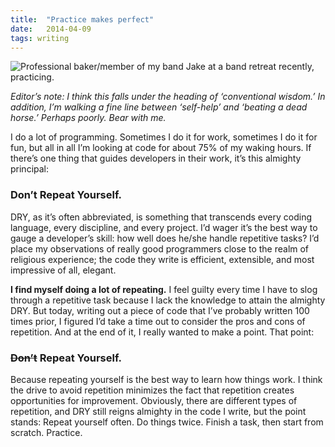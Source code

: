 ```yaml
---
title:  "Practice makes perfect"
date:   2014-04-09
tags: writing
---
```


![Professional baker/member of my band Jake at a band retreat recently, practicing.](/images/practice-1.jpg)

_Editor’s note: I think this falls under the heading of ‘conventional wisdom.’ In addition, I’m walking a fine line between ‘self-help’ and ‘beating a dead horse.’ Perhaps poorly. Bear with me._

I do a lot of programming. Sometimes I do it for work, sometimes I do it for fun, but all in all I’m looking at code for about 75% of my waking hours. If there’s one thing that guides developers in their work, it’s this almighty principal:

### Don’t Repeat Yourself.

DRY, as it’s often abbreviated, is something that transcends every coding language, every discipline, and every project. I’d wager it’s the best way to gauge a developer’s skill: how well does he/she handle repetitive tasks? I’d place my observations of really good programmers close to the realm of religious experience; the code they write is efficient, extensible, and most impressive of all, elegant.

**I find myself doing a lot of repeating.** I feel guilty every time I have to slog through a repetitive task because I lack the knowledge to attain the almighty DRY. But today, writing out a piece of code that I’ve probably written 100 times prior, I figured I’d take a time out to consider the pros and cons of repetition. And at the end of it, I really wanted to make a point. That point:

### ~~Don’t~~ Repeat Yourself.

Because repeating yourself is the best way to learn how things work. I think the drive to avoid repetition minimizes the fact that repetition creates opportunities for improvement. Obviously, there are different types of repetition, and DRY still reigns almighty in the code I write, but the point stands: Repeat yourself often. Do things twice. Finish a task, then start from scratch. Practice.

